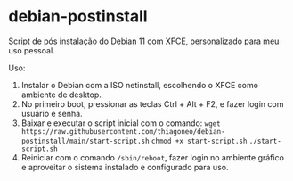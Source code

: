 # debian-postinstall
Script de pós instalação do Debian 11 com XFCE, personalizado para meu uso pessoal.

Uso:
1. Instalar o Debian com a ISO netinstall, escolhendo o XFCE como ambiente de desktop.
2. No primeiro boot, pressionar as teclas Ctrl + Alt + F2, e fazer login com usuário e senha.
3. Baixar e executar o script inicial com o comando:
    `wget https://raw.githubusercontent.com/thiagoneo/debian-postinstall/main/start-script.sh`
    `chmod +x start-script.sh`
    `./start-script.sh`
4. Reiniciar com o comando `/sbin/reboot`, fazer login no ambiente gráfico e aproveitar o sistema instalado e configurado para uso.
